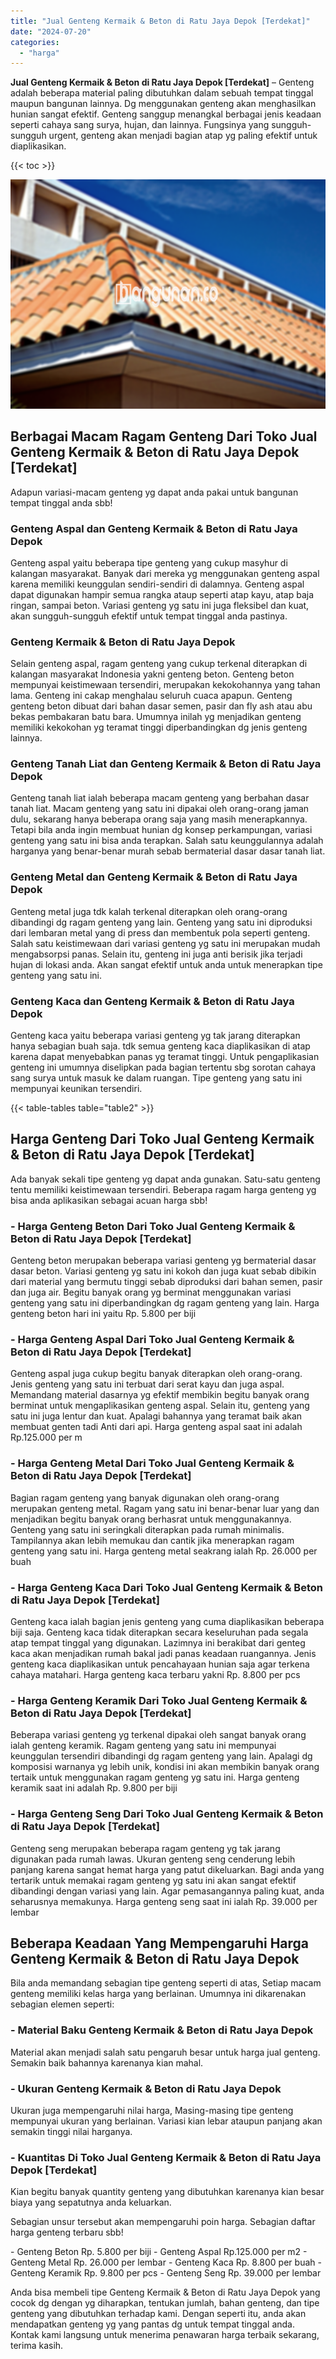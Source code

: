 ```yaml
---
title: "Jual Genteng Kermaik & Beton di Ratu Jaya Depok [Terdekat]"
date: "2024-07-20"
categories: 
  - "harga"
---
```


**Jual Genteng Kermaik & Beton di Ratu Jaya Depok \[Terdekat\]** – Genteng adalah beberapa material paling dibutuhkan dalam sebuah tempat tinggal maupun bangunan lainnya. Dg menggunakan genteng akan menghasilkan hunian sangat efektif. Genteng sanggup menangkal berbagai jenis keadaan seperti cahaya sang surya, hujan, dan lainnya. Fungsinya yang sungguh-sungguh urgent, genteng akan menjadi bagian atap yg paling efektif untuk diaplikasikan.

{{< toc >}}

![Jual Genteng Kermaik & Beton di Ratu Jaya Depok [Terdekat]](/images/genteng-minimalis-murah03.png)

## Berbagai Macam Ragam Genteng Dari Toko Jual Genteng Kermaik & Beton di Ratu Jaya Depok \[Terdekat\]

Adapun variasi-macam genteng yg dapat anda pakai untuk bangunan tempat tinggal anda sbb!

### Genteng Aspal dan Genteng Kermaik & Beton di Ratu Jaya Depok

Genteng aspal yaitu beberapa tipe genteng yang cukup masyhur di kalangan masyarakat. Banyak dari mereka yg menggunakan genteng aspal karena memiliki keunggulan sendiri-sendiri di dalamnya. Genteng aspal dapat digunakan hampir semua rangka ataup seperti atap kayu, atap baja ringan, sampai beton. Variasi genteng yg satu ini juga fleksibel dan kuat, akan sungguh-sungguh efektif untuk tempat tinggal anda pastinya.

### Genteng Kermaik & Beton di Ratu Jaya Depok

Selain genteng aspal, ragam genteng yang cukup terkenal diterapkan di kalangan masyarakat Indonesia yakni genteng beton. Genteng beton mempunyai keistimewaan tersendiri, merupakan kekokohannya yang tahan lama. Genteng ini cakap menghalau seluruh cuaca apapun. Genteng genteng beton dibuat dari bahan dasar semen, pasir dan fly ash atau abu bekas pembakaran batu bara. Umumnya inilah yg menjadikan genteng memiliki kekokohan yg teramat tinggi diperbandingkan dg jenis genteng lainnya.

### Genteng Tanah Liat dan Genteng Kermaik & Beton di Ratu Jaya Depok

Genteng tanah liat ialah beberapa macam genteng yang berbahan dasar tanah liat. Macam genteng yang satu ini dipakai oleh orang-orang jaman dulu, sekarang hanya beberapa orang saja yang masih menerapkannya. Tetapi bila anda ingin membuat hunian dg konsep perkampungan, variasi genteng yang satu ini bisa anda terapkan. Salah satu keunggulannya adalah harganya yang benar-benar murah sebab bermaterial dasar dasar tanah liat.

### Genteng Metal dan Genteng Kermaik & Beton di Ratu Jaya Depok

Genteng metal juga tdk kalah terkenal diterapkan oleh orang-orang dibandingi dg ragam genteng yang lain. Genteng yang satu ini diproduksi dari lembaran metal yang di press dan membentuk pola seperti genteng. Salah satu keistimewaan dari variasi genteng yg satu ini merupakan mudah mengabsorpsi panas. Selain itu, genteng ini juga anti berisik jika terjadi hujan di lokasi anda. Akan sangat efektif untuk anda untuk menerapkan tipe genteng yang satu ini.

### Genteng Kaca dan Genteng Kermaik & Beton di Ratu Jaya Depok

Genteng kaca yaitu beberapa variasi genteng yg tak jarang diterapkan hanya sebagian buah saja. tdk semua genteng kaca diaplikasikan di atap karena dapat menyebabkan panas yg teramat tinggi. Untuk pengaplikasian genteng ini umumnya diselipkan pada bagian tertentu sbg sorotan cahaya sang surya untuk masuk ke dalam ruangan. Tipe genteng yang satu ini mempunyai keunikan tersendiri.

{{< table-tables table="table2" >}}

## Harga Genteng Dari Toko Jual Genteng Kermaik & Beton di Ratu Jaya Depok \[Terdekat\]

Ada banyak sekali tipe genteng yg dapat anda gunakan. Satu-satu genteng tentu memiliki keistimewaan tersendiri. Beberapa ragam harga genteng yg bisa anda aplikasikan sebagai acuan harga sbb!

### \- Harga Genteng Beton Dari Toko Jual Genteng Kermaik & Beton di Ratu Jaya Depok \[Terdekat\]

Genteng beton merupakan beberapa variasi genteng yg bermaterial dasar dasar beton. Variasi genteng yg satu ini kokoh dan juga kuat sebab dibikin dari material yang bermutu tinggi sebab diproduksi dari bahan semen, pasir dan juga air. Begitu banyak orang yg berminat menggunakan variasi genteng yang satu ini diperbandingkan dg ragam genteng yang lain. Harga genteng beton hari ini yaitu Rp. 5.800 per biji

### \- Harga Genteng Aspal Dari Toko Jual Genteng Kermaik & Beton di Ratu Jaya Depok \[Terdekat\]

Genteng aspal juga cukup begitu banyak diterapkan oleh orang-orang. Jenis genteng yang satu ini terbuat dari serat kayu dan juga aspal. Memandang material dasarnya yg efektif membikin begitu banyak orang berminat untuk mengaplikasikan genteng aspal. Selain itu, genteng yang satu ini juga lentur dan kuat. Apalagi bahannya yang teramat baik akan membuat genten tadi Anti dari api. Harga genteng aspal saat ini adalah Rp.125.000 per m

### \- Harga Genteng Metal Dari Toko Jual Genteng Kermaik & Beton di Ratu Jaya Depok \[Terdekat\]

Bagian ragam genteng yang banyak digunakan oleh orang-orang merupakan genteng metal. Ragam yang satu ini benar-benar luar yang dan menjadikan begitu banyak orang berhasrat untuk menggunakannya. Genteng yang satu ini seringkali diterapkan pada rumah minimalis. Tampilannya akan lebih memukau dan cantik jika menerapkan ragam genteng yang satu ini. Harga genteng metal seakrang ialah Rp. 26.000 per buah

### \- Harga Genteng Kaca Dari Toko Jual Genteng Kermaik & Beton di Ratu Jaya Depok \[Terdekat\]

Genteng kaca ialah bagian jenis genteng yang cuma diaplikasikan beberapa biji saja. Genteng kaca tidak diterapkan secara keseluruhan pada segala atap tempat tinggal yang digunakan. Lazimnya ini berakibat dari genteg kaca akan menjadikan rumah bakal jadi panas keadaan ruangannya. Jenis genteng kaca diaplikasikan untuk pencahayaan hunian saja agar terkena cahaya matahari. Harga genteng kaca terbaru yakni Rp. 8.800 per pcs

### \- Harga Genteng Keramik Dari Toko Jual Genteng Kermaik & Beton di Ratu Jaya Depok \[Terdekat\]

Beberapa variasi genteng yg terkenal dipakai oleh sangat banyak orang ialah genteng keramik. Ragam genteng yang satu ini mempunyai keunggulan tersendiri dibandingi dg ragam genteng yang lain. Apalagi dg komposisi warnanya yg lebih unik, kondisi ini akan membikin banyak orang tertaik untuk menggunakan ragam genteng yg satu ini. Harga genteng keramik saat ini adalah Rp. 9.800 per biji

### \- Harga Genteng Seng Dari Toko Jual Genteng Kermaik & Beton di Ratu Jaya Depok \[Terdekat\]

Genteng seng merupakan beberapa ragam genteng yg tak jarang digunakan pada rumah lawas. Ukuran genteng seng cenderung lebih panjang karena sangat hemat harga yang patut dikeluarkan. Bagi anda yang tertarik untuk memakai ragam genteng yg satu ini akan sangat efektif dibandingi dengan variasi yang lain. Agar pemasangannya paling kuat, anda seharusnya memakunya. Harga genteng seng saat ini ialah Rp. 39.000 per lembar

## Beberapa Keadaan Yang Mempengaruhi Harga Genteng Kermaik & Beton di Ratu Jaya Depok

Bila anda memandang sebagian tipe genteng seperti di atas, Setiap macam genteng memiliki kelas harga yang berlainan. Umumnya ini dikarenakan sebagian elemen seperti:

### \- Material Baku Genteng Kermaik & Beton di Ratu Jaya Depok

Material akan menjadi salah satu pengaruh besar untuk harga jual genteng. Semakin baik bahannya karenanya kian mahal.

### \- Ukuran Genteng Kermaik & Beton di Ratu Jaya Depok

Ukuran juga mempengaruhi nilai harga, Masing-masing tipe genteng mempunyai ukuran yang berlainan. Variasi kian lebar ataupun panjang akan semakin tinggi nilai harganya.

### \- Kuantitas Di Toko Jual Genteng Kermaik & Beton di Ratu Jaya Depok \[Terdekat\]

Kian begitu banyak quantity genteng yang dibutuhkan karenanya kian besar biaya yang sepatutnya anda keluarkan.

Sebagian unsur tersebut akan mempengaruhi poin harga. Sebagian daftar harga genteng terbaru sbb!

\- Genteng Beton Rp. 5.800 per biji - Genteng Aspal Rp.125.000 per m2 - Genteng Metal Rp. 26.000 per lembar - Genteng Kaca Rp. 8.800 per buah - Genteng Keramik Rp. 9.800 per pcs - Genteng Seng Rp. 39.000 per lembar

Anda bisa membeli tipe Genteng Kermaik & Beton di Ratu Jaya Depok yang cocok dg dengan yg diharapkan, tentukan jumlah, bahan genteng, dan tipe genteng yang dibutuhkan terhadap kami. Dengan seperti itu, anda akan mendapatkan genteng yg yang pantas dg untuk tempat tinggal anda. Kontak kami langsung untuk menerima penawaran harga terbaik sekarang, terima kasih.
